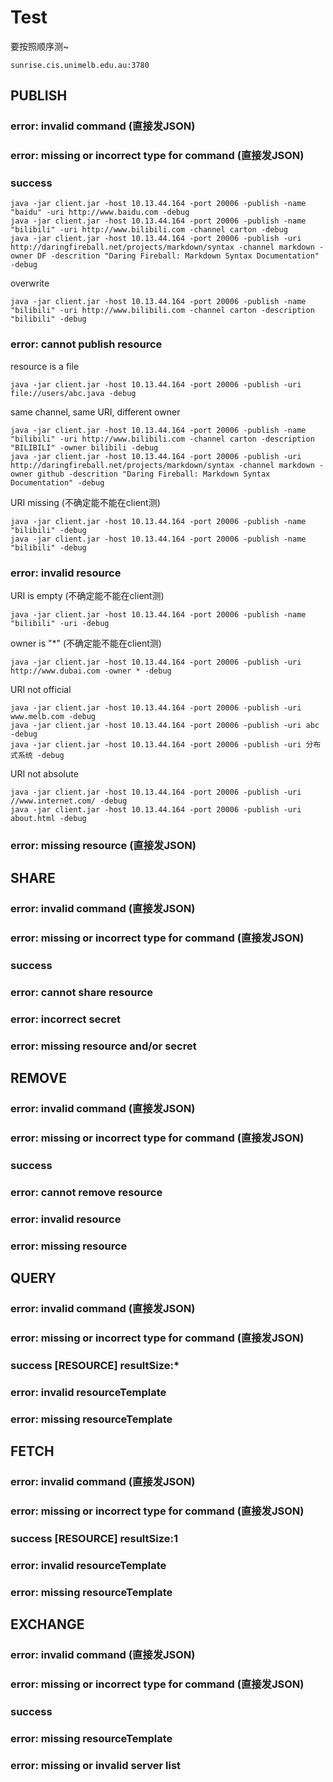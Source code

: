 # Test

要按照顺序测~

	sunrise.cis.unimelb.edu.au:3780

## PUBLISH

### error: invalid command (直接发JSON)
### error: missing or incorrect type for command (直接发JSON)
### success

	java -jar client.jar -host 10.13.44.164 -port 20006 -publish -name "baidu" -uri http://www.baidu.com -debug
	java -jar client.jar -host 10.13.44.164 -port 20006 -publish -name "bilibili" -uri http://www.bilibili.com -channel carton -debug
	java -jar client.jar -host 10.13.44.164 -port 20006 -publish -uri http://daringfireball.net/projects/markdown/syntax -channel markdown -owner DF -descrition "Daring Fireball: Markdown Syntax Documentation" -debug
  
overwrite

	java -jar client.jar -host 10.13.44.164 -port 20006 -publish -name "bilibili" -uri http://www.bilibili.com -channel carton -description "bilibili" -debug

### error: cannot publish resource

resource is a file

	java -jar client.jar -host 10.13.44.164 -port 20006 -publish -uri file://users/abc.java -debug

same channel, same URI, different owner

	java -jar client.jar -host 10.13.44.164 -port 20006 -publish -name "bilibili" -uri http://www.bilibili.com -channel carton -description "BILIBILI" -owner bilibili -debug
	java -jar client.jar -host 10.13.44.164 -port 20006 -publish -uri http://daringfireball.net/projects/markdown/syntax -channel markdown -owner github -descrition "Daring Fireball: Markdown Syntax Documentation" -debug

URI missing (不确定能不能在client测)

	java -jar client.jar -host 10.13.44.164 -port 20006 -publish -name "bilibili" -debug
	java -jar client.jar -host 10.13.44.164 -port 20006 -publish -name "bilibili" -debug

### error: invalid resource

URI is empty (不确定能不能在client测)

	java -jar client.jar -host 10.13.44.164 -port 20006 -publish -name "bilibili" -uri -debug

owner is "*" (不确定能不能在client测)

	java -jar client.jar -host 10.13.44.164 -port 20006 -publish -uri http://www.dubai.com -owner * -debug

URI not official

	java -jar client.jar -host 10.13.44.164 -port 20006 -publish -uri www.melb.com -debug
	java -jar client.jar -host 10.13.44.164 -port 20006 -publish -uri abc -debug
	java -jar client.jar -host 10.13.44.164 -port 20006 -publish -uri 分布式系统 -debug

URI not absolute

	java -jar client.jar -host 10.13.44.164 -port 20006 -publish -uri //www.internet.com/ -debug
	java -jar client.jar -host 10.13.44.164 -port 20006 -publish -uri about.html -debug

### error: missing resource (直接发JSON)

## SHARE

### error: invalid command (直接发JSON)
### error: missing or incorrect type for command (直接发JSON)
### success
### error: cannot share resource
### error: incorrect secret
### error: missing resource and\/or secret

## REMOVE

### error: invalid command (直接发JSON)
### error: missing or incorrect type for command (直接发JSON)
### success
### error: cannot remove resource
### error: invalid resource
### error: missing resource

## QUERY

### error: invalid command (直接发JSON)
### error: missing or incorrect type for command (直接发JSON)
### success [RESOURCE] resultSize:*
### error: invalid resourceTemplate
### error: missing resourceTemplate

## FETCH

### error: invalid command (直接发JSON)
### error: missing or incorrect type for command (直接发JSON)
### success [RESOURCE] resultSize:1
### error: invalid resourceTemplate
### error: missing resourceTemplate

## EXCHANGE

### error: invalid command (直接发JSON)
### error: missing or incorrect type for command (直接发JSON)
### success
### error: missing resourceTemplate
### error: missing or invalid server list